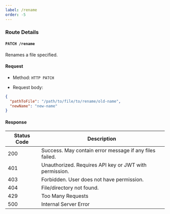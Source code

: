 ```yaml
---
label: /rename
order: -5
---
```


### Route Details

#### ```PATCH /rename```

Renames a file specified.

#### Request

- Method: `HTTP PATCH`

- Request body: 
```json
{
  "pathToFile": "/path/to/file/to/rename/old-name",
  "newName": "new-name"
}
```

#### Response

Status Code | Description                                                                             
---         | ---                                                                                  
200         | Success. May contain error message if any files failed.
401         | Unauthorized. Requires API key or JWT with permission.
403         | Forbidden. User does not have permission.
404         | File/directory not found.
429         | Too Many Requests
500         | Internal Server Error